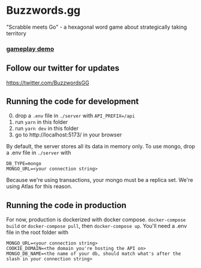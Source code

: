 # Buzzwords.gg

"Scrabble meets Go" - a hexagonal word game about strategically taking territory

### [gameplay demo](https://twitter.com/BuzzwordsGG/status/1476286068898996225?s=20)

## Follow our twitter for updates

https://twitter.com/BuzzwordsGG


## Running the code for development

0. drop a `.env` file in `./server` with `API_PREFIX=/api`
1. run `yarn` in this folder
2. run `yarn dev` in this folder
4. go to http://localhost:5173/ in your browser

By default, the server stores all its data in memory only. To use mongo, drop a .env file in `./server` with 
```
DB_TYPE=mongo
MONGO_URL=<your connection string>
```

Because we're using transactions, your mongo must be a replica set. We're using Atlas for this reason.


## Running the code in production

For now, production is dockerized with docker compose. `docker-compose build` or `docker-compose pull`, then `docker-compose up`.
You'll need a .env file in the root folder with 
```
MONGO_URL=<your connection string>
COOKIE_DOMAIN=<the domain you're hosting the API on>
MONGO_DB_NAME=<the name of your db, should match what's after the slash in your connection string>
```
